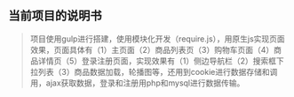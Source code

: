 ## 当前项目的说明书

> 项目使用gulp进行搭建，使用模块化开发（require.js），用原生js实现页面效果，页面具体有（1）主页面（2）商品列表页（3）购物车页面（4）商品详情页（5）登录注册页面，实现效果有（1）侧边导航栏（2）搜索框下拉列表（3）商品数据加载，轮播图等，还用到cookie进行数据存储和调用，ajax获取数据，登录和注册用php和mysql进行数据传输。

